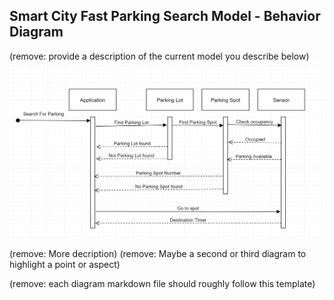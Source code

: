 ## Smart City Fast Parking Search Model - Behavior Diagram

(remove: provide a description of the current model you describe below)
![Example Object Diagram](../images/behavior_diagram.png)

(remove: More decription)
(remove: Maybe a second or third diagram to highlight a point or aspect)

(remove: each diagram markdown file should roughly follow this template)